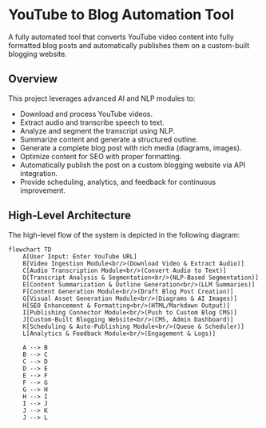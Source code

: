 # YouTube to Blog Automation Tool

A fully automated tool that converts YouTube video content into fully formatted blog posts and automatically publishes them on a custom-built blogging website.

## Overview

This project leverages advanced AI and NLP modules to:
- Download and process YouTube videos.
- Extract audio and transcribe speech to text.
- Analyze and segment the transcript using NLP.
- Summarize content and generate a structured outline.
- Generate a complete blog post with rich media (diagrams, images).
- Optimize content for SEO with proper formatting.
- Automatically publish the post on a custom blogging website via API integration.
- Provide scheduling, analytics, and feedback for continuous improvement.

## High-Level Architecture

The high-level flow of the system is depicted in the following diagram:

```mermaid
flowchart TD
    A[User Input: Enter YouTube URL]
    B[Video Ingestion Module<br/>(Download Video & Extract Audio)]
    C[Audio Transcription Module<br/>(Convert Audio to Text)]
    D[Transcript Analysis & Segmentation<br/>(NLP-Based Segmentation)]
    E[Content Summarization & Outline Generation<br/>(LLM Summaries)]
    F[Content Generation Module<br/>(Draft Blog Post Creation)]
    G[Visual Asset Generation Module<br/>(Diagrams & AI Images)]
    H[SEO Enhancement & Formatting<br/>(HTML/Markdown Output)]
    I[Publishing Connector Module<br/>(Push to Custom Blog CMS)]
    J[Custom-Built Blogging Website<br/>(CMS, Admin Dashboard)]
    K[Scheduling & Auto-Publishing Module<br/>(Queue & Scheduler)]
    L[Analytics & Feedback Module<br/>(Engagement & Logs)]
    
    A --> B
    B --> C
    C --> D
    D --> E
    E --> F
    F --> G
    G --> H
    H --> I
    I --> J
    J --> K
    J --> L

